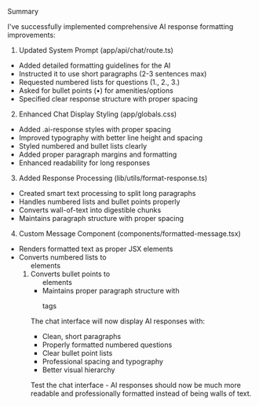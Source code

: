 Summary

  I've successfully implemented comprehensive AI response formatting improvements:

  1. Updated System Prompt (app/api/chat/route.ts)

  - Added detailed formatting guidelines for the AI
  - Instructed it to use short paragraphs (2-3 sentences max)
  - Requested numbered lists for questions (1., 2., 3.)
  - Asked for bullet points (•) for amenities/options
  - Specified clear response structure with proper spacing

  2. Enhanced Chat Display Styling (app/globals.css)

  - Added .ai-response styles with proper spacing
  - Improved typography with better line height and spacing
  - Styled numbered and bullet lists clearly
  - Added proper paragraph margins and formatting
  - Enhanced readability for long responses

  3. Added Response Processing (lib/utils/format-response.ts)

  - Created smart text processing to split long paragraphs
  - Handles numbered lists and bullet points properly
  - Converts wall-of-text into digestible chunks
  - Maintains paragraph structure with proper spacing

  4. Custom Message Component (components/formatted-message.tsx)

  - Renders formatted text as proper JSX elements
  - Converts numbered lists to <ol> elements
  - Converts bullet points to <ul> elements
  - Maintains proper paragraph structure with <p> tags

  The chat interface will now display AI responses with:
  - Clean, short paragraphs
  - Properly formatted numbered questions
  - Clear bullet point lists
  - Professional spacing and typography
  - Better visual hierarchy

  Test the chat interface - AI responses should now be much more readable and professionally formatted instead of being walls of text.